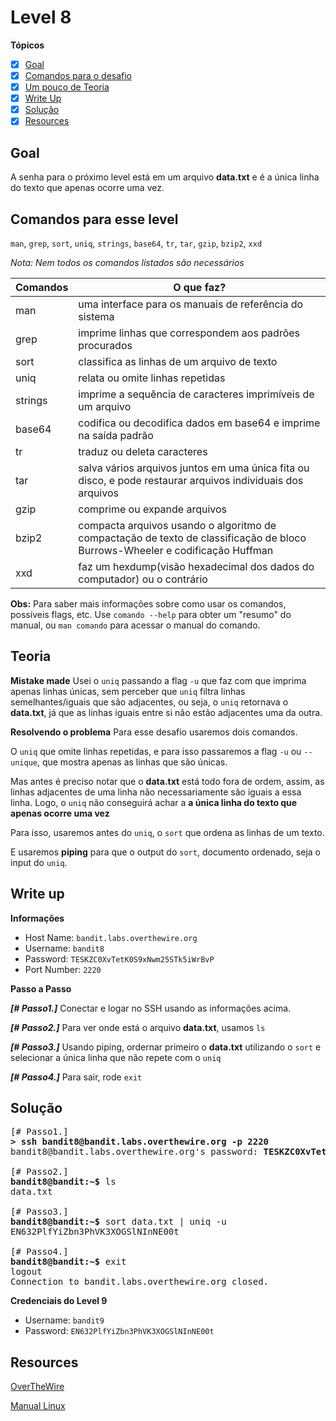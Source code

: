 # Level 8
**Tópicos**

- [X] [Goal](#goal)
- [X] [Comandos para o desafio](#comandos-para-esse-level)
- [X] [Um pouco de Teoria](#teoria)
- [X] [Write Up](#write-up)
- [X] [Solução](#solução)
- [X] [Resources](#resources)

## Goal
A senha para o próximo level está em um arquivo **data.txt** e é a única linha do texto que apenas ocorre uma vez.

## Comandos para esse level
`man`, `grep`, `sort`, `uniq`, `strings`, `base64`, `tr`, `tar`, `gzip`, `bzip2`, `xxd`

*Nota: Nem todos os comandos listados são necessários*

 Comandos |                             O que faz?
 ---------|--------
 man      |uma interface para os manuais de referência do sistema
 grep     |imprime linhas que correspondem aos padrões procurados
 sort     |classifica as linhas de um arquivo de texto
 uniq     |relata ou omite linhas repetidas
 strings  |imprime a sequência de caracteres imprimíveis de um arquivo
 base64   |codifica ou decodifica dados em base64 e imprime na saída padrão
 tr       |traduz ou deleta caracteres
 tar      |salva vários arquivos juntos em uma única fita ou disco, e pode restaurar arquivos individuais dos arquivos 
 gzip     |comprime ou expande arquivos
 bzip2    |compacta arquivos usando o algoritmo de compactação de texto de classificação de bloco Burrows-Wheeler e codificação Huffman
 xxd      |faz um hexdump(visão hexadecimal dos dados do computador) ou o contrário
 
 **Obs:** Para saber mais informações sobre como usar os comandos, possíveis flags, etc. Use `comando --help` para obter um "resumo" do manual, ou `man comando` para acessar o manual do comando.

## Teoria
**Mistake made**
Usei o `uniq` passando a flag `-u` que faz com que imprima apenas linhas únicas, sem perceber que `uniq` filtra linhas semelhantes/iguais que são adjacentes, ou seja, o `uniq` retornava o **data.txt**, já que as linhas iguais entre si não estão adjacentes uma da outra.

**Resolvendo o problema**
Para esse desafio usaremos dois comandos. 

O `uniq` que omite linhas repetidas, e para isso passaremos a flag `-u` ou `--unique`, que mostra apenas as linhas que são únicas.

Mas antes é preciso notar que o **data.txt** está todo fora de ordem, assim, as linhas adjacentes de uma linha não necessariamente são iguais a essa linha. Logo, o `uniq` não conseguirá achar a **a única linha do texto que apenas ocorre uma vez**

Para isso, usaremos antes do `uniq`, o `sort` que ordena as linhas de um texto.

E usaremos **piping** para que o output do `sort`, documento ordenado, seja o input do `uniq`.

## Write up
**Informações**
- Host Name: `bandit.labs.overthewire.org`
-  Username: `bandit8`
- Password: `TESKZC0XvTetK0S9xNwm25STk5iWrBvP`
- Port Number: `2220`

**Passo a Passo**

***[# Passo1.]*** Conectar e logar no SSH usando as informações acima.

***[# Passo2.]*** Para ver onde está o arquivo **data.txt**, usamos `ls`

***[# Passo3.]*** Usando piping, ordernar primeiro o **data.txt** utilizando o `sort` e selecionar a única linha que não repete com o `uniq`

***[# Passo4.]*** Para sair, rode `exit`

## Solução
<pre>
[# Passo1.] 
<b>> ssh bandit8@bandit.labs.overthewire.org -p 2220</b>
bandit8@bandit.labs.overthewire.org's password: <b>TESKZC0XvTetK0S9xNwm25STk5iWrBvP</b>

[# Passo2.] 
<b>bandit8@bandit:~$</b> ls
data.txt

[# Passo3.] 
<b>bandit8@bandit:~$</b> sort data.txt | uniq -u
EN632PlfYiZbn3PhVK3XOGSlNInNE00t

[# Passo4.] 
<b>bandit8@bandit:~$</b> exit
logout                                                             
Connection to bandit.labs.overthewire.org closed.
</pre>

**Credenciais do Level 9**
- Username: `bandit9`
- Password: `EN632PlfYiZbn3PhVK3XOGSlNInNE00t`

## Resources
[OverTheWire](https://overthewire.org/wargames/bandit/bandit9.html)

[Manual Linux](https://man7.org/linux/man-pages/index.html)
